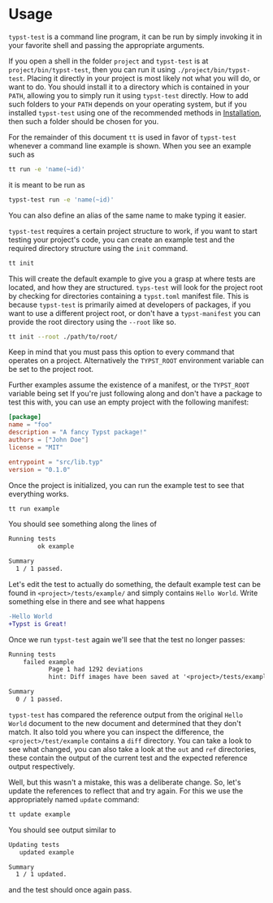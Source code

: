 # Usage
`typst-test` is a command line program, it can be run by simply invoking it in your favorite shell and passing the appropriate arguments.

If you open a shell in the folder `project` and `typst-test` is at `project/bin/typst-test`, then you can run it using `./project/bin/typst-test`.
Placing it directly in your project is most likely not what you will do, or want to do.
You should install it to a directory which is contained in your `PATH`, allowing you to simply run it using `typst-test` directly.
How to add such folders to your `PATH` depends on your operating system, but if you installed `typst-test` using one of the recommended methods in [Installation](.install.md), then such a folder should be chosen for you.

<div class="warning">

For the remainder of this document `tt` is used in favor of `typst-test` whenever a command line example is shown.
When you see an example such as
```bash
tt run -e 'name(~id)'
```
it is meant to be run as
```bash
typst-test run -e 'name(~id)'
```

You can also define an alias of the same name to make typing it easier.

</div>

`typst-test` requires a certain project structure to work, if you want to start testing your project's code, you can create an example test and the required directory structure using the `init` command.

```bash
tt init
```

This will create the default example to give you a grasp at where tests are located, and how they are structured.
`typs-test` will look for the project root by checking for directories containing a `typst.toml` manifest file.
This is because `typst-test` is primarily aimed at developers of packages, if you want to use a different project root, or don't have a `typst-manifest` you can provide the root directory using the `--root` like so.

```bash
tt init --root ./path/to/root/
```

Keep in mind that you must pass this option to every command that operates on a project.
Alternatively the `TYPST_ROOT` environment variable can be set to the project root.

Further examples assume the existence of a manifest, or the `TYPST_ROOT` variable being set
If you're just following along and don't have a package to test this with, you can use an empty project with the following manifest:

```toml
[package]
name = "foo"
description = "A fancy Typst package!"
authors = ["John Doe"]
license = "MIT"

entrypoint = "src/lib.typ"
version = "0.1.0"
```

Once the project is initialized, you can run the example test to see that everything works.

```bash
tt run example
```

You should see something along the lines of

```txt
Running tests
        ok example

Summary
  1 / 1 passed.
```

Let's edit the test to actually do something, the default example test can be found in `<project>/tests/example/` and simply contains `Hello World`.
Write something else in there and see what happens
```diff
-Hello World
+Typst is Great!
```

Once we run `typst-test` again we'll see that the test no longer passes:

```txt
Running tests
    failed example
           Page 1 had 1292 deviations
           hint: Diff images have been saved at '<project>/tests/example/diff'

Summary
  0 / 1 passed.
```

`typst-test` has compared the reference output from the original `Hello World` document to the new document and determined that they don't match.
It also told you where you can inspect the difference, the `<project>/test/example` contains a `diff` directory.
You can take a look to see what changed, you can also take a look at the `out` and `ref` directories, these contain the output of the current test and the expected reference output respectively.

Well, but this wasn't a mistake, this was a deliberate change.
So, let's update the references to reflect that and try again.
For this we use the appropriately named `update` command:

```bash
tt update example
```

You should see output similar to

```txt
Updating tests
   updated example

Summary
  1 / 1 updated.
```

and the test should once again pass.
